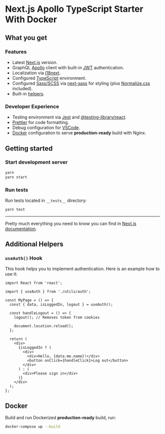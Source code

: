 # Next.js Apollo TypeScript Starter With Docker

## What you get

### Features

- Latest [Next.js](https://nextjs.org/) version.
- GraphQL [Apollo](https://www.apollographql.com/docs/react/essentials/get-started/) client with built-in [JWT](https://jwt.io/) authentication.
- Localization via [i18next](https://github.com/isaachinman/next-i18next/).
- Configured [TypeScript](https://www.typescriptlang.org/) environment.
- Configured [Sass/SCSS](https://sass-lang.com/) via [next-sass](https://github.com/zeit/next-plugins/tree/master/packages/next-sass) for styling (plus [Normalize.css](https://necolas.github.io/normalize.css/) included).
- Built-in [helpers](#additional-helpers).

### Developer Experience

- Testing environment via [Jest](https://jestjs.io/) and [@testing-library/react](https://testing-library.com/docs/react-testing-library/intro).
- [Prettier](https://prettier.io/) for code formatting.
- Debug configuration for [VSCode](https://code.visualstudio.com/).
- [Docker](https://www.docker.com/) configuration to serve **production-ready** build with Nginx.

## Getting started

### Start development server

```bash
yarn
yarn start
```

### Run tests

Run tests located in `__tests__` directory:

```bash
yarn test
```

---

Pretty much everything you need to know you can find in [Next.js documentation](https://nextjs.org/docs).

## Additional Helpers

### `useAuth()` Hook

This hook helps you to implement authentication. Here is an example how to use it:

```tsx
import React from 'react';

import { useAuth } from './utils/auth';

const MyPage = () => {
  const { data, isLoggedIn, logout } = useAuth();

  const handleLogout = () => {
    logout(); // Removes token from cookies

    document.location.reload();
  };

  return (
    <div>
      {isLoggedIn ? (
        <div>
          <div>Hello, {data.me.name}!</div>
          <button onClick={handleClick}>Log out</button>
        </div>
      ) : (
        <div>Please sign in</div>
      )}
    </div>
  );
};
```

## Docker

Build and run Dockerized **production-ready** build, run:

```bash
docker-compose up --build
```
